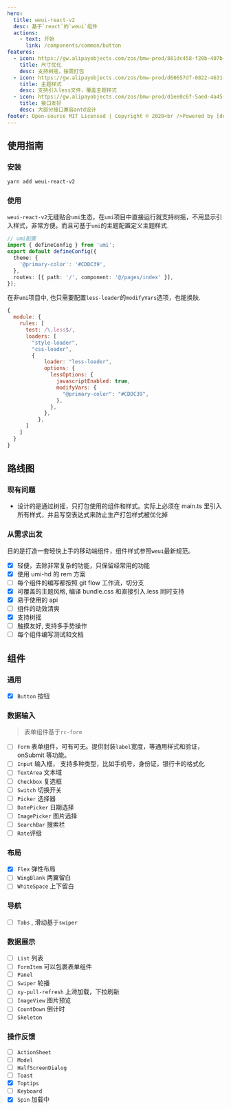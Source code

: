 ```yaml
---
hero:
  title: weui-react-v2
  desc: 基于`react`的`weui`组件
  actions:
    - text: 开始
      link: /components/common/button
features:
  - icon: https://gw.alipayobjects.com/zos/bmw-prod/881dc458-f20b-407b-947a-95104b5ec82b/k79dm8ih_w144_h144.png
    title: 尺寸优化
    desc: 支持树摇，按需打包
  - icon: https://gw.alipayobjects.com/zos/bmw-prod/d60657df-0822-4631-9d7c-e7a869c2f21c/k79dmz3q_w126_h126.png
    title: 主题样式
    desc: 支持引入less文件，覆盖主题样式
  - icon: https://gw.alipayobjects.com/zos/bmw-prod/d1ee0c6f-5aed-4a45-a507-339a4bfe076c/k7bjsocq_w144_h144.png
    title: 接口友好
    desc: 大部分接口兼容antd设计
footer: Open-source MIT Licensed | Copyright © 2020<br />Powered by [dumi](https://d.umijs.org)
---
```


## 使用指南

### 安装

```bash
yarn add weui-react-v2
```

### 使用

`weui-react-v2`无缝贴合`umi`生态，在`umi`项目中直接运行就支持树摇，不用显示引入样式，非常方便。而且可基于`umi`的主题配置定义主题样式.

```ts
// umi配置
import { defineConfig } from 'umi';
export default defineConfig({
  theme: {
    '@primary-color': '#CDDC39',
  },
  routes: [{ path: '/', component: '@/pages/index' }],
});
```

在非`umi`项目中, 也只需要配置`less-loader`的`modifyVars`选项，也能换肤.

```js
{
  module: {
    rules: [
      test: /\.less$/,
      loaders: [
        "style-loader",
        "css-loader",
        {
            loader: "less-loader",
            options: {
              lessOptions: {
                javascriptEnabled: true,
                modifyVars: {
                  "@primary-color": "#CDDC39",
                },
              },
            },
          },
      ]
    ]
  }
}
```

## 路线图

### 现有问题

- 设计的是通过树摇，只打包使用的组件和样式。实际上必须在 main.ts 里引入所有样式，并且写空表达式来防止生产打包样式被优化掉

### 从需求出发

目的是打造一套轻快上手的移动端组件，组件样式参照`weui`最新规范。

- [x] 轻便，去除非常复杂的功能，只保留经常用的功能
- [x] 使用 umi-hd 的 rem 方案
- [ ] 每个组件的编写都按照 git flow 工作流，切分支
- [x] 可覆盖的主题风格, 编译 bundle.css 和直接引入.less 同时支持
- [x] 易于使用的 api
- [ ] 组件的动效清爽
- [x] 支持树摇
- [ ] 触摸友好, 支持多手势操作
- [ ] 每个组件编写测试和文档

## 组件

### 通用

- [x] `Button` 按钮

### 数据输入

> 表单组件基于`rc-form`

- [ ] `Form` 表单组件，可有可无。提供封装`label`宽度，等通用样式和验证，onSubmit 等功能。
- [ ] `Input` 输入框， 支持多种类型，比如手机号，身份证，银行卡的格式化
- [ ] `TextArea` 文本域
- [ ] `Checkbox` 复选框
- [ ] `Switch` 切换开关
- [ ] `Picker` 选择器
- [ ] `DatePicker` 日期选择
- [ ] `ImagePicker` 图片选择
- [ ] `SearchBar` 搜索栏
- [ ] `Rate`评级

### 布局

- [x] `Flex` 弹性布局
- [ ] `WingBlank` 两翼留白
- [ ] `WhiteSpace` 上下留白

### 导航

- [ ] `Tabs` , 滑动基于`swiper`

### 数据展示

- [ ] `List` 列表
- [ ] `FormItem` 可以包裹表单组件
- [ ] `Panel`
- [ ] `Swiper` 轮播
- [ ] `xy-pull-refresh` 上滑加载，下拉刷新
- [ ] `ImageView` 图片预览
- [ ] `CountDown` 倒计时
- [ ] `Skeleton`

### 操作反馈

- [ ] `ActionSheet`
- [ ] `Model`
- [ ] `HalfScreenDialog`
- [ ] `Toast`
- [x] `Toptips`
- [ ] `Keyboard`
- [x] `Spin` 加载中
